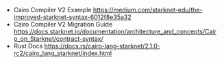 * Cairo Compiler V2 Example https://medium.com/starknet-edu/the-improved-starknet-syntax-6012f8e35a32
* Cairo Compiler V2 Migration Guide https://docs.starknet.io/documentation/architecture_and_concepts/Cairo_on_Starknet/contract-syntax/
* Rust Docs https://docs.rs/cairo-lang-starknet/2.1.0-rc2/cairo_lang_starknet/index.html